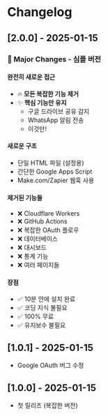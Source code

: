 # Changelog

## [2.0.0] - 2025-01-15

### 🎯 Major Changes - 심플 버전

#### 완전히 새로운 접근
- 🔥 **모든 복잡한 기능 제거**
- ✨ **핵심 기능만 유지**
  - 구글 드라이브 공유 감지
  - WhatsApp 알림 전송
  - 이것만!

#### 새로운 구조
- 단일 HTML 파일 (설정용)
- 간단한 Google Apps Script
- Make.com/Zapier 웹훅 사용

#### 제거된 기능들
- ❌ Cloudflare Workers
- ❌ GitHub Actions
- ❌ 복잡한 OAuth 플로우
- ❌ 데이터베이스
- ❌ 대시보드
- ❌ 통계 기능
- ❌ 여러 페이지들

#### 장점
- ✅ 10분 안에 설치 완료
- ✅ 코딩 지식 불필요
- ✅ 100% 무료
- ✅ 유지보수 불필요

## [1.0.1] - 2025-01-15
- Google OAuth 버그 수정

## [1.0.0] - 2025-01-15
- 첫 릴리즈 (복잡한 버전)